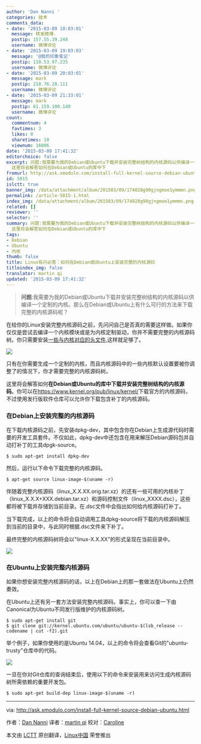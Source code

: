 ```yaml
---
author: 'Dan Nanni '
categories: 技术
comments_data:
- date: '2015-03-09 18:03:01'
  message: 转发微博.
  postip: 157.55.39.248
  username: 微博评论
- date: '2015-03-09 19:03:03'
  message: '@我的印象笔记'
  postip: 110.53.97.235
  username: 微博评论
- date: '2015-03-09 20:03:01'
  message: mark
  postip: 218.76.28.111
  username: 微博评论
- date: '2015-03-09 21:33:01'
  message: mark
  postip: 61.159.100.140
  username: 微博评论
count:
  commentnum: 4
  favtimes: 3
  likes: 0
  sharetimes: 10
  viewnum: 16006
date: '2015-03-09 17:41:32'
editorchoice: false
excerpt: 问题:我需要为我的Debian或Ubuntu下载并安装完整树结构的内核源码以供编译一个定制的内核。那么在Debian或Ubuntu上有什么可行的方法来下载完整的内核源码呢？  在给你的Linux安装完整内核源码之前，先问问自己是否真的需要这样做。如果你仅仅是尝试去编译一个内核模块或是为内核定制驱动，你并不需要完整的内核源码树。你只需要安装一些与内核对应的头文件,这样就足够了。  只有在你需要生成一个定制的内核，而且内核源码中的一些内核默认设置要被你调整了的情况下，你才需要完整的内核源码树。
  这里将会解答如何在Debian或Ubuntu的库中下
fromurl: http://ask.xmodulo.com/install-full-kernel-source-debian-ubuntu.html
id: 5015
islctt: true
banner_img: /data/attachment/album/201503/09/174028g90gjngmoe1ymmmn.png
permalink: /article-5015-1.html
index_img: /data/attachment/album/201503/09/174028g90gjngmoe1ymmmn.png.thumb.jpg
related: []
reviewer: ''
selector: ''
summary: 问题:我需要为我的Debian或Ubuntu下载并安装完整树结构的内核源码以供编译一个定制的内核。那么在Debian或Ubuntu上有什么可行的方法来下载完整的内核源码呢？  在给你的Linux安装完整内核源码之前，先问问自己是否真的需要这样做。如果你仅仅是尝试去编译一个内核模块或是为内核定制驱动，你并不需要完整的内核源码树。你只需要安装一些与内核对应的头文件,这样就足够了。  只有在你需要生成一个定制的内核，而且内核源码中的一些内核默认设置要被你调整了的情况下，你才需要完整的内核源码树。
  这里将会解答如何在Debian或Ubuntu的库中下
tags:
- Debian
- Ubuntu
- 内核
thumb: false
title: Linux有问必答：如何在Debian或Ubuntu上安装完整的内核源码
titleindex_img: false
translator: martin qi
updated: '2015-03-09 17:41:32'
---
```



> 
> **问题**:我需要为我的Debian或Ubuntu下载并安装完整树结构的内核源码以供编译一个定制的内核。那么在Debian或Ubuntu上有什么可行的方法来下载完整的内核源码呢？
> 
> 
> 


在给你的Linux安装完整内核源码之前，先问问自己是否真的需要这样做。如果你仅仅是尝试去编译一个内核模块或是为内核定制驱动，你并不需要完整的内核源码树。你只需要安装[一些与内核对应的头文件](http://ask.xmodulo.com/install-kernel-headers-linux.html),这样就足够了。


![](/data/attachment/album/201503/09/174028g90gjngmoe1ymmmn.png)


只有在你需要生成一个定制的内核，而且内核源码中的一些内核默认设置要被你调整了的情况下，你才需要完整的内核源码树。


这里将会解答如何**在Debian或Ubuntu的库中下载并安装完整树结构的内核源码**。你可以在<https://www.kernel.org/pub/linux/kernel/>下载官方的内核源码，不过使用发行版软件仓库可以允许你下载包含补丁的内核源码。


### 在Debian上安装完整的内核源码


在下载内核源码之前，先安装dpkg-dev，其中包含你在Debian上生成源代码时需要的开发工具套件。不仅如此，dpkg-dev中还包含在用来解压Debian源码包并自动打补丁的工具dpgk-source。



```
$ sudo apt-get install dpkg-dev 

```

然后，运行以下命令下载完整的内核源码。



```
$ apt-get source linux-image-$(uname -r) 

```

伴随着完整内核源码（linux\_X.X.XX.orig.tar.xz）的还有一些可用的内核补丁（linux\_X.X.X+XXX.debian.tar.xz）和源码控制文件（linux\_XXXX.dsc），这些都将被下载并存储到当前目录。在.dsc文件中会指出如何给内核源码打补丁。


当下载完成，以上的命令将会自动调用工具dpkg-source将下载的内核源码解压到当前的目录中，与此同时根据.dsc文件来下补丁。


最终完整的内核源码树将会以"linux-X.X.XX"的形式呈现在当前目录中。


[![](https://camo.githubusercontent.com/194c164d6a7186bea6f7b755f951b212cc156d58/68747470733a2f2f6661726d392e737461746963666c69636b722e636f6d2f383637362f31363334313131303330305f623466303539656562305f622e6a7067)](https://camo.githubusercontent.com/194c164d6a7186bea6f7b755f951b212cc156d58/68747470733a2f2f6661726d392e737461746963666c69636b722e636f6d2f383637362f31363334313131303330305f623466303539656562305f622e6a7067)


### 在Ubuntu上安装完整内核源码


如果你想安装完整内核源码的话，以上在Debian上的那一套做法在Ubuntu上仍然奏效。


在Ubuntu上还有另一套方法安装完整内核源码。事实上，你可以查一下由Canonical为Ubuntu不同发行版维护的内核源码树。



```
$ sudo apt-get install git
$ git clone git://kernel.ubuntu.com/ubuntu/ubuntu-$(lsb_release --codename | cut -f2).git

```

举个例子，如果你使用的是Ubuntu 14.04，以上的命令将会查看Git的"ubuntu-trusty"仓库中的代码。


[![](https://camo.githubusercontent.com/b6ccdc76035b94d8a4c043a21d908b7d5b6cd3a6/68747470733a2f2f6661726d392e737461746963666c69636b722e636f6d2f383634322f31363532363835363339315f646536333666663962385f632e6a7067)](https://camo.githubusercontent.com/b6ccdc76035b94d8a4c043a21d908b7d5b6cd3a6/68747470733a2f2f6661726d392e737461746963666c69636b722e636f6d2f383634322f31363532363835363339315f646536333666663962385f632e6a7067)


一旦在你对Git仓库的查询结束后，使用以下的命令来安装用来访问生成内核源码树所需依赖的重要开发包。



```
$ sudo apt-get build-dep linux-image-$(uname -r) 

```



---


via: <http://ask.xmodulo.com/install-full-kernel-source-debian-ubuntu.html>


作者：[Dan Nanni](http://ask.xmodulo.com/author/nanni) 译者：[martin qi](https://github.com/martin2011qi) 校对：[Caroline](https://github.com/carolinewuyan)


本文由 [LCTT](https://github.com/LCTT/TranslateProject) 原创翻译，[Linux中国](http://linux.cn/) 荣誉推出